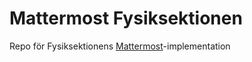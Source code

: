# Mattermost Fysiksektionen
Repo för Fysiksektionens [Mattermost](https://www.mattermost.com)-implementation
